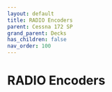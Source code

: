 ```yaml
---
layout: default
title: RADIO Encoders
parent: Cessna 172 SP
grand_parent: Decks
has_children: false
nav_order: 100
---
```


# RADIO Encoders